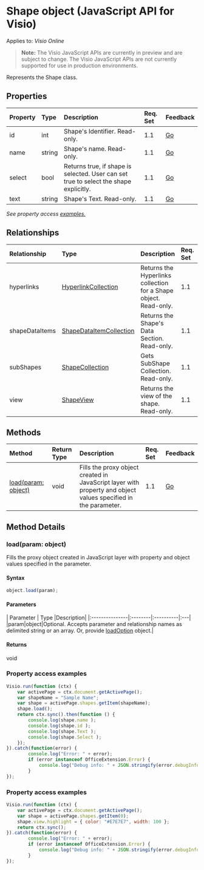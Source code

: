# Shape object (JavaScript API for Visio)

Applies to: _Visio Online_
>**Note:** The Visio JavaScript APIs are currently in preview and are subject to change. The Visio JavaScript APIs are not currently supported for use in production environments.

Represents the Shape class.

## Properties

| Property	   | Type	|Description| Req. Set| Feedback|
|:---------------|:--------|:----------|:----|:---|
|id|int|Shape's Identifier. Read-only.|1.1|[Go](https://github.com/OfficeDev/office-js-docs/issues/new?title=Visio-shape-id)|
|name|string|Shape's name. Read-only.|1.1|[Go](https://github.com/OfficeDev/office-js-docs/issues/new?title=Visio-shape-name)|
|select|bool|Returns true, if shape is selected. User can set true to select the shape explicitly.|1.1|[Go](https://github.com/OfficeDev/office-js-docs/issues/new?title=Visio-shape-select)|
|text|string|Shape's Text. Read-only.|1.1|[Go](https://github.com/OfficeDev/office-js-docs/issues/new?title=Visio-shape-text)|

_See property access [examples.](#property-access-examples)_

## Relationships
| Relationship | Type	|Description| Req. Set| Feedback|
|:---------------|:--------|:----------|:----|:---|
|hyperlinks|[HyperlinkCollection](hyperlinkcollection.md)|Returns the Hyperlinks collection for a Shape object. Read-only.|1.1|[Go](https://github.com/OfficeDev/office-js-docs/issues/new?title=Visio-shape-hyperlinks)|
|shapeDataItems|[ShapeDataItemCollection](shapedataitemcollection.md)|Returns the Shape's Data Section. Read-only.|1.1|[Go](https://github.com/OfficeDev/office-js-docs/issues/new?title=Visio-shape-shapeDataItems)|
|subShapes|[ShapeCollection](shapecollection.md)|Gets SubShape Collection. Read-only.|1.1|[Go](https://github.com/OfficeDev/office-js-docs/issues/new?title=Visio-shape-subShapes)|
|view|[ShapeView](shapeview.md)|Returns the view of the shape. Read-only.|1.1|[Go](https://github.com/OfficeDev/office-js-docs/issues/new?title=Visio-shape-view)|

## Methods

| Method		   | Return Type	|Description| Req. Set| Feedback|
|:---------------|:--------|:----------|:----|:---|
|[load(param: object)](#loadparam-object)|void|Fills the proxy object created in JavaScript layer with property and object values specified in the parameter.|1.1|[Go](https://github.com/OfficeDev/office-js-docs/issues/new?title=Visio-shape-load)|

## Method Details


### load(param: object)
Fills the proxy object created in JavaScript layer with property and object values specified in the parameter.

#### Syntax
```js
object.load(param);
```

#### Parameters
| Parameter	   | Type	|Description|
|:---------------|:--------|:----------|:---|
|param|object|Optional. Accepts parameter and relationship names as delimited string or an array. Or, provide [loadOption](loadoption.md) object.|

#### Returns
void
### Property access examples
```js
Visio.run(function (ctx) { 
	var activePage = ctx.document.getActivePage();
	var shapeName = "Sample Name";
	var shape = activePage.shapes.getItem(shapeName);
	shape.load();
	return ctx.sync().then(function () {
		console.log(shape.name );
		console.log(shape.id );
		console.log(shape.Text );
		console.log(shape.Select );
	});
}).catch(function(error) {
		console.log("Error: " + error);
		if (error instanceof OfficeExtension.Error) {
			console.log("Debug info: " + JSON.stringify(error.debugInfo));
		}
});
```

### Property access examples
```js
Visio.run(function (ctx) { 
	var activePage = ctx.document.getActivePage();
	var shape = activePage.shapes.getItem(0);
	shape.view.highlight = { color: "#E7E7E7", width: 100 };
	return ctx.sync();
}).catch(function(error) {
		console.log("Error: " + error);
		if (error instanceof OfficeExtension.Error) {
			console.log("Debug info: " + JSON.stringify(error.debugInfo));
		}
});
```